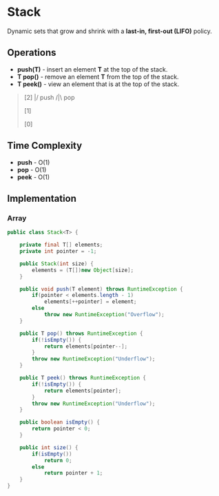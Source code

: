 # Stack

Dynamic sets that grow and shrink with a **last-in, first-out (LIFO)** policy.


## Operations

- **push(T)** - insert an element **T** at the top of the stack.
- **T pop()** - remove an element **T** from the top of the stack.
- **T peek()** - view an element that is at the top of the stack.

> [2] \|/ push /|\ pop
>
> [1]
>
> [0]

## Time Complexity

- **push** - O(1)
- **pop** - O(1)
- **peek** - O(1)

## Implementation

### Array
```java
public class Stack<T> {

    private final T[] elements;
    private int pointer = -1;

    public Stack(int size) {
        elements = (T[])new Object[size];
    }

    public void push(T element) throws RuntimeException {
        if(pointer < elements.length - 1)
            elements[++pointer] = element;
        else
            throw new RuntimeException("Overflow");
    }

    public T pop() throws RuntimeException {
        if(!isEmpty()) {
            return elements[pointer--];
        }
        throw new RuntimeException("Underflow");
    }

    public T peek() throws RuntimeException {
        if(!isEmpty()) {
            return elements[pointer];
        }
        throw new RuntimeException("Underflow");
    }

    public boolean isEmpty() {
        return pointer < 0;
    }

    public int size() {
        if(isEmpty())
            return 0;
        else
            return pointer + 1;
    }
}
```